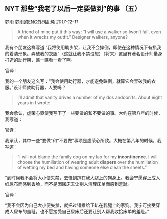 ## NYT 那些“我老了以后一定要做到”的事 （五）

梦雨 [梦雨的ENG外刊乱炖](javascript:void(0);) *2017-12-11*



> A friend of mine put it this way: “I will use a walker so Iwon’t fall, even when it wrecks my outfit.” Designer walkers, anyone?



我有个朋友这样写道:“我将使用助步架，让我不会摔倒，即使在这种情况下有损我的着装形象。弄破我的衣服”（这就让我不禁设想）（将来）这里有著名设计师量身打造的助行架，瞧一瞧看一看了啊。



官译：



我的一个朋友这么写：“我会使用助行器，才能避免跌倒，就算它会弄破我的衣服。”设计师款助行器，人要吗？



> I’ll admit that vanity drives a number of my dos anddon’ts. About eight years in I wrote:



我会承认，虚荣心驱使我写下了一些要做的和不要做的事。大约在第八年的时候，我写道：



官译：



我承认，其中一些“要做”和“不要做”事项是虚荣心所致。大概在第八年的时候，我写道：



> “I will not blame the family dog on my lap for my **incontinence**. I will choose the humiliation of wearing adult **diapers** over the humiliation of wetting my bed and having someone else clean the sheets.”



“到时候我不会将大小便失禁，去怪到趴在我大腿上的狗身上。我会宁愿穿上成人纸尿布而感到丢脸，而不是因尿床去让别人清理床单而感到羞耻。



官译：



“我不会因为自己大小便失禁，就把过错推给正趴在我腿上的家狗。我宁可接受穿成人尿布的羞耻，也不愿接受自己尿床后还要让别人帮我收拾床单的羞耻。”









